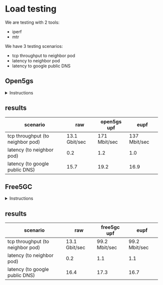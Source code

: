 # Load testing

We are testing with 2 tools:

* iperf
* mtr

We have 3 testing scenarios:

* tcp throughput to neighbor pod
* latency to neighbor pod
* latency to google public DNS

## Open5gs
<details><summary>Instructions</summary>
<p>

### iperf

* install iperf server

```bash
helm upgrade --install \
  iperf3 openverso/iperf3 \
  --values docs/examples/open5gs/iperf.yaml \
  --version 0.1.2 \
  --namespace open5gs \
  --wait --timeout 30s --create-namespace
```

* run shell in ueransim ue pod

```
kubectl -n open5gs exec -ti deployment/ueransim-ueransim-gnb-ues -- /bin/bash
```

* install iperf3

```bash
apk add iperf3
```

* check tcp throughput (without upf)

```bash
$ iperf3 -c iperf3 -p 5201 -t 30 -R
Connecting to host iperf3, port 5201
Reverse mode, remote host iperf3 is sending
...
[ ID] Interval           Transfer     Bitrate         Retr
[  5]   0.00-30.00  sec  45.8 GBytes  13.1 Gbits/sec  4369             sender
[  5]   0.00-30.00  sec  45.8 GBytes  13.1 Gbits/sec                  receiver

iperf Done.
```

* check tcp throughput (with open5gs upf)

```bash
$ export UESIMTUNO_IP=$(ip -o -4 addr list uesimtun0 | awk '{print $4}' | cut -d/ -f1)
$ iperf3 -c iperf3 -p 5201 -t 30 -R -B ${UESIMTUNO_IP}
Connecting to host iperf3, port 5201
Reverse mode, remote host iperf3 is sending
...
[ ID] Interval           Transfer     Bitrate         Retr
[  5]   0.00-30.00  sec   612 MBytes   171 Mbits/sec  554             sender
[  5]   0.00-30.00  sec   612 MBytes   171 Mbits/sec                  receiver

iperf Done.
```

* check tcp throughput (with eUPF)

we should use some flags for iperf client (specific for eUPF):
- packet size (`-M`)
- pod address (`-c`)

```bash
$ iperf3 -c 10.233.110.181 -p 5201 -t 30 -R --bind-dev uesimtun0 -M 1350
Connecting to host 10.233.110.181, port 5201
Reverse mode, remote host 10.233.110.181 is sending
...
[ ID] Interval           Transfer     Bitrate         Retr
[  5]   0.00-30.00  sec   490 MBytes   137 Mbits/sec  1181             sender
[  5]   0.00-30.00  sec   490 MBytes   137 Mbits/sec                  receiver
```

### mtr

* run shell in ueransim ue pod

```
kubectl -n open5gs exec -ti deployment/ueransim-ueransim-gnb-ues -- /bin/bash
```

* install mtr

```bash
apk add mtr
```

* check latency (without upf) to iperf3 pod

```bash
$ mtr --no-dns --report --report-cycles 60 -T -P 5201 iperf3
...
HOST: ueransim-ueransim-gnb-ues-5 Loss%   Snt   Last   Avg  Best  Wrst StDev
  1.|-- 10.233.10.221              0.0%    60    0.2   0.2   0.1   0.3   0.0
```

* check latency (without upf) to google public dns

```bash
$ mtr --no-dns --report --report-cycles 60 -T -P 443 8.8.8.8
...
HOST: ueransim-ueransim-gnb-ues-5 Loss%   Snt   Last   Avg  Best  Wrst StDev
...
 16.|-- 8.8.8.8                   96.7%    60   16.8  15.7  14.7  16.8   1.5
```

* check latency (with open5gs upf) to iperf3 pod

```bash
$ mtr --no-dns --report --report-cycles 60 -T -P 5201 -I uesimtun0 iperf3
...
HOST: ueransim-ueransim-gnb-ues-5 Loss%   Snt   Last   Avg  Best  Wrst StDev
  1.|-- 10.45.0.1                  0.0%    60    1.0   1.0   0.7   1.7   0.2
  2.|-- 10.233.10.221              0.0%    60    1.0   1.2   0.8   2.5   0.3
```

* check latency (with open5gs upf) to google public dns

```bash
$ mtr --no-dns --report --report-cycles 60 -T -P 443 -I uesimtun0 8.8.8.8
...
HOST: ueransim-ueransim-gnb-ues-5 Loss%   Snt   Last   Avg  Best  Wrst StDev
 1.|-- 10.45.0.1                  0.0%    60    1.3   1.1   0.7   2.4   0.3
...
 17.|-- 8.8.8.8                   96.7%    60   17.2  19.2  17.2  21.2   2.9
```

* check latency (with eUPF) to iperf3 pod

```bash
$ mtr --no-dns --report --report-cycles 60 -T -P 5201 -I uesimtun0 10.233.110.181
HOST: ueransim-ueransim-gnb-ues-5 Loss%   Snt   Last   Avg  Best  Wrst StDev
  3.|-- 10.233.110.181             0.0%    60    0.9   1.0   0.6   1.3   0.1
```

* check latency (with eUPF) to google public dns

```bash
$ mtr --no-dns --report --report-cycles 60 -T -P 443 -I uesimtun0 8.8.8.8
...
HOST: ueransim-ueransim-gnb-ues-5 Loss%   Snt   Last   Avg  Best  Wrst StDev
  1.|-- 10.99.0.254                0.0%    60    1.1   1.0   0.8   1.5   0.1
...
 17.|-- 8.8.8.8                   95.0%    60   14.6  16.9  14.6  21.3   3.8
```

</p>
</details>

## results

|scenario | raw | open5gs upf | eupf |
|---|---|---|---|
| tcp throughput (to neighbor pod) | 13.1 Gbit/sec | 171 Mbit/sec | 137 Mbit/sec |
| latency (to neighbor pod) | 0.2 | 1.2 | 1.0 |
| latency (to google public DNS) | 15.7 | 19.2 | 16.9 |


## Free5GC
<details><summary>Instructions</summary>
<p>


### iperf

* install iperf server

```bash
helm upgrade --install \
  iperf3 openverso/iperf3 \
  --values docs/examples/free5gc/iperf.yaml \
  --version 0.1.2 \
  --namespace free5gc \
  --wait --timeout 30s --create-namespace
```

* run shell in ueransim ue pod

```
kubectl -n free5gc exec -ti deployment/ueransim-ue -- /bin/bash
```

* install iperf3

```bash
apt-get update && apt-get install -y iperf3
```

* check tcp throughput (without upf)

```bash
$ iperf3 -c iperf3 -p 5201 -t 30 -R
...
[ ID] Interval           Transfer     Bitrate         Retr
[  5]   0.00-30.00  sec  45.8 GBytes  13.1 Gbits/sec  4369             sender
[  5]   0.00-30.00  sec  45.8 GBytes  13.1 Gbits/sec                  receiver
```

* check tcp throughput (with free5gc upf)

```bash
$ export UESIMTUNO_IP=$(ip -o -4 addr list uesimtun0 | awk '{print $4}' | cut -d/ -f1)
$ iperf3 -c iperf3 -p 5201 -t 30 -R --bind ${UESIMTUNO_IP}
...
[ ID] Interval           Transfer     Bandwidth       Retr
[  4]   0.00-30.00  sec   355 MBytes  99.2 Mbits/sec  15085             sender
[  4]   0.00-30.00  sec   354 MBytes  99.0 Mbits/sec                  receiver
```

* check tcp throughput (with eUPF)

we should use some flags for iperf client (specific for eUPF):
- packet size (`-M`)
- pod address (`-c`)

```bash
$ export UESIMTUNO_IP=$(ip -o -4 addr list uesimtun0 | awk '{print $4}' | cut -d/ -f1)
$ iperf3 -c 10.233.110.159 -p 5201 -t 30 -R --bind ${UESIMTUNO_IP}
...
[ ID] Interval           Transfer     Bandwidth       Retr
[  4]   0.00-30.00  sec   355 MBytes  99.2 Mbits/sec  11249             sender
[  4]   0.00-30.00  sec   354 MBytes  99.1 Mbits/sec                  receiver
```

### mtr

* run shell in ueransim ue pod

```
kubectl -n free5gc exec -ti deployment/ueransim-ue -- /bin/bash
```

* install mtr

```bash
apt-get update && apt-get install -y mtr
```

* check latency (without upf) to iperf3 pod

```bash
$ mtr --no-dns --report --report-cycles 60 -T -P 5201 iperf3
...
HOST: ueransim-ue-7f76db59c9-ltfl Loss%   Snt   Last   Avg  Best  Wrst StDev
  1.|-- 10.233.27.59               0.0%    60    0.3   0.2   0.2   0.4   0.0
```

* check latency (without upf) to google public dns

```bash
$ mtr --no-dns --report --report-cycles 60 -T -P 443 8.8.8.8
...
HOST: ueransim-ue-7f76db59c9-ltfl Loss%   Snt   Last   Avg  Best  Wrst StDev
...
 16.|-- 8.8.8.8                   96.7%    60   16.6  16.4  16.2  16.6   0.3
```

* check latency (with free5gc upf) to iperf3 pod

```bash
$ export UESIMTUNO_IP=$(ip -o -4 addr list uesimtun0 | awk '{print $4}' | cut -d/ -f1)
$ mtr --no-dns --report --report-cycles 60 -T -P 5201 -a ${UESIMTUNO_IP} iperf3
...
HOST: ueransim-ue-7f76db59c9-ltfl Loss%   Snt   Last   Avg  Best  Wrst StDev
  1.|-- 10.233.110.138             0.0%    60    1.0   1.0   0.7   2.2   0.2
  2.|-- 10.233.27.59               0.0%    60    1.1   1.1   0.6   2.2   0.3
```

* check latency (with free5gc upf) to google public dns

```bash
$ export UESIMTUNO_IP=$(ip -o -4 addr list uesimtun0 | awk '{print $4}' | cut -d/ -f1)
$ mtr --no-dns --report --report-cycles 60 -T -P 443 -a ${UESIMTUNO_IP} 8.8.8.8
...
HOST: ueransim-ue-7f76db59c9-ltfl Loss%   Snt   Last   Avg  Best  Wrst StDev
  1.|-- 10.233.110.138             0.0%    60    0.8   0.9   0.7   1.2   0.1
...
 17.|-- 8.8.8.8                   98.3%    60   17.3  17.3  17.3  17.3   0.0
```

* check latency (with eUPF) to iperf3 pod

```bash
$ export UESIMTUNO_IP=$(ip -o -4 addr list uesimtun0 | awk '{print $4}' | cut -d/ -f1)
$ mtr --no-dns --report --report-cycles 60 -T -P 5201 -a ${UESIMTUNO_IP} 10.233.110.159
...
HOST: ueransim-ue-7f76db59c9-ndqq Loss%   Snt   Last   Avg  Best  Wrst StDev
  1.|-- 10.100.100.254             0.0%    60    1.0   1.0   0.7   2.8   0.3
...
  3.|-- 10.233.110.159             0.0%    60    0.9   1.1   0.7   2.1   0.2
```

* check latency (with eUPF) to google public dns

```bash
$ export UESIMTUNO_IP=$(ip -o -4 addr list uesimtun0 | awk '{print $4}' | cut -d/ -f1)
$ mtr --no-dns --report --report-cycles 60 -T -P 443 -a ${UESIMTUNO_IP} 8.8.8.8
...
HOST: ueransim-ue-7f76db59c9-ndqq Loss%   Snt   Last   Avg  Best  Wrst StDev
  1.|-- 10.100.100.254             0.0%    60    1.3   1.1   0.8   1.6   0.2
...
 18.|-- 8.8.8.8                   96.7%    60   16.6  16.7  16.6  16.9   0.2
```

</p>
</details>

## results

|scenario | raw | free5gc upf | eupf |
|---|---|---|---|
| tcp throughput (to neighbor pod) | 13.1 Gbit/sec | 99.2 Mbit/sec | 99.2 Mbit/sec |
| latency (to neighbor pod) | 0.2 | 1.1 | 1.1 |
| latency (to google public DNS) | 16.4 | 17.3 | 16.7 |
